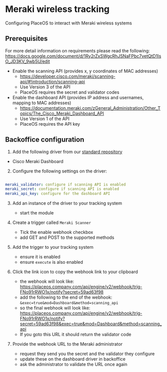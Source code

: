 # Meraki wireless tracking

Configuring PlaceOS to interact with Meraki wireless systems


## Prerequisites

For more detail information on requirements please read the following:
https://docs.google.com/document/d/1Ry2rZxSWgcRhJSNaFPbc7vetQtD1IsO_JD3KV_9wb5U/edit

* Enable the scanning API (provides x, y coordinates of MAC addresses)
  * https://developer.cisco.com/meraki/scanning-api/#!introduction/scanning-api
  * Use Version 3 of the API
  * PlaceOS requires the secret and validator codes
* Enable the dashboard API (provides IP address and usernames, mapping to MAC addresses)
  * https://documentation.meraki.com/zGeneral_Administration/Other_Topics/The_Cisco_Meraki_Dashboard_API
  * Use Version 1 of the API
  * PlaceOS requires the API key


## Backoffice configuration

1. Add the following driver from our [standard repository](https://github.com/PlaceOS/drivers)

* Cisco Meraki Dashboard

2. Configure the following settings on the driver:

```yaml

meraki_validator: configure if scanning API is enabled
meraki_secret: configure if scanning API is enabled
meraki_api_key: configure for the dashboard API

```

3. Add an instance of the driver to your tracking system
   * start the module

4. Create a trigger called `Meraki Scanner`
   * Tick the enable webhook checkbox
   * add GET and POST to the supported methods

5. Add the trigger to your tracking system
   * ensure it is enabled
   * ensure `execute` is also enabled

6. Click the link icon to copy the webhook link to your clipboard
   * the webhook will look like: https://placeos.company.com/api/engine/v2/webhook/trig-FNo91rRWO1x/notify?secret=59ad63f98
   * add the following to the end of the webhook: `&exec=true&mod=Dashboard&method=scanning_api`
   * so the final webhook will look like: https://placeos.company.com/api/engine/v2/webhook/trig-FNo91rRWO1x/notify?secret=59ad63f98&exec=true&mod=Dashboard&method=scanning_api
   * If you goto this URL it should return the validator code

7. Provide the webhook URL to the Meraki administrator
   * request they send you the secret and the validator they configure
   * update these on the dashboard driver in backoffice
   * ask the administrator to validate the URL once again
